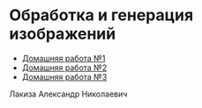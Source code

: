 # Обработка и генерация изображений

- [Домашняя работа №1]()
- [Домашняя работа №2]()
- [Домашняя работа №3]()

Лакиза Александр Николаевич
